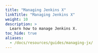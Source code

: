 ```yaml
---
title: "Managing Jenkins X"
linkTitle: "Managing Jenkins X"
weight: 10
description: >
  Learn how to manage Jenkins X.
toc_hide: true
aliases:
  - /docs/resources/guides/managing-jx/
---
```

